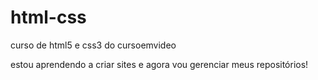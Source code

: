 # html-css
 curso de html5 e css3 do cursoemvideo

estou aprendendo a criar sites e agora vou gerenciar meus repositórios!

